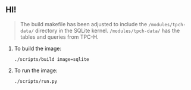 ## HI!

> The build makefile has been adjusted to include the `/modules/tpch-data/` directory in the SQLite kernel. `/modules/tpch-data/` has the tables and queries from TPC-H.

1. To build the image:
    ```
    ./scripts/build image=sqlite
    ```

2. To run the image:
    ```
    ./scripts/run.py
    ```
